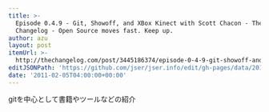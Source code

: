 ```yaml
---
title: >-
  Episode 0.4.9 - Git, Showoff, and XBox Kinect with Scott Chacon - The
  Changelog - Open Source moves fast. Keep up.
author: azu
layout: post
itemUrl: >-
  http://thechangelog.com/post/3445186374/episode-0-4-9-git-showoff-and-xbox-kinect-with-scott-cha
editJSONPath: 'https://github.com/jser/jser.info/edit/gh-pages/data/2011/02/index.json'
date: '2011-02-05T04:00:00+00:00'
---
```

gitを中心として書籍やツールなどの紹介
